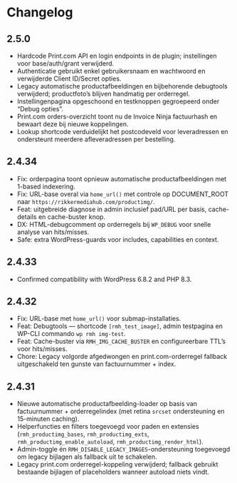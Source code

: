 # Changelog

## 2.5.0
- Hardcode Print.com API en login endpoints in de plugin; instellingen voor base/auth/grant verwijderd.
- Authenticatie gebruikt enkel gebruikersnaam en wachtwoord en verwijderde Client ID/Secret opties.
- Legacy automatische productafbeeldingen en bijbehorende debugtools verwijderd; productfoto’s blijven handmatig per orderregel.
- Instellingenpagina opgeschoond en testknoppen gegroepeerd onder “Debug opties”.
- Print.com orders-overzicht toont nu de Invoice Ninja factuurhash en bewaart deze bij nieuwe koppelingen.
- Lookup shortcode verduidelijkt het postcodeveld voor leveradressen en ondersteunt meerdere afleveradressen per bestelling.

## 2.4.34
- Fix: orderpagina toont opnieuw automatische productafbeeldingen met 1-based indexering.
- Fix: URL-base overal via `home_url()` met controle op DOCUMENT_ROOT naar `https://rikkermediahub.com/productimg/`.
- Feat: uitgebreide diagnose in admin inclusief pad/URL per basis, cache-details en cache-buster knop.
- DX: HTML-debugcomment op orderregels bij `WP_DEBUG` voor snelle analyse van hits/misses.
- Safe: extra WordPress-guards voor includes, capabilities en context.

## 2.4.33
- Confirmed compatibility with WordPress 6.8.2 and PHP 8.3.

## 2.4.32
- Fix: URL-base met `home_url()` voor submap-installaties.
- Feat: Debugtools — shortcode `[rmh_test_image]`, admin testpagina en WP-CLI commando `wp rmh img-test`.
- Feat: Cache-buster via `RMH_IMG_CACHE_BUSTER` en configureerbare TTL’s voor hits/misses.
- Chore: Legacy volgorde afgedwongen en print.com-orderregel fallback uitgeschakeld ten gunste van factuurnummer + index.

## 2.4.31
- Nieuwe automatische productafbeelding-loader op basis van factuurnummer + orderregelindex (met retina `srcset` ondersteuning en 15-minuten caching).
- Helperfuncties en filters toegevoegd voor paden en extensies (`rmh_productimg_bases`, `rmh_productimg_exts`, `rmh_productimg_enable_autoload`, `rmh_productimg_render_html`).
- Admin-toggle én `RMH_DISABLE_LEGACY_IMAGES`-ondersteuning toegevoegd om legacy bijlagen als fallback uit te schakelen.
- Legacy print.com orderregel-koppeling verwijderd; fallback gebruikt bestaande bijlagen of placeholders wanneer autoload niets vindt.
